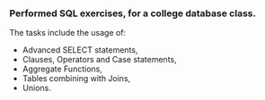 ### Performed SQL exercises, for a college database class.

The tasks include the usage of:
* Advanced SELECT statements, 
* Clauses, Operators and Case statements,
* Aggregate Functions,
* Tables combining with Joins, 
* Unions.
